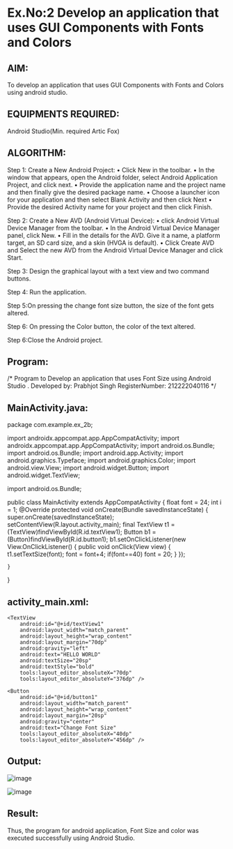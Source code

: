 # Ex.No:2 Develop an application that uses GUI Components with Fonts and Colors


## AIM:
To develop an application that uses GUI Components with Fonts and Colors using android studio.

## EQUIPMENTS REQUIRED:

Android Studio(Min. required Artic Fox)


## ALGORITHM:

Step 1: Create a New Android Project: • Click New in the toolbar. • In the window that appears, open the Android folder, select Android Application Project, and click next. • Provide the application name and the project name and then finally give the desired package name. • Choose a launcher icon for your application and then select Blank Activity and then click Next • Provide the desired Activity name for your project and then click Finish.

Step 2: Create a New AVD (Android Virtual Device): • click Android Virtual Device Manager from the toolbar. • In the Android Virtual Device Manager panel, click New. • Fill in the details for the AVD. Give it a name, a platform target, an SD card size, and a skin (HVGA is default). • Click Create AVD and Select the new AVD from the Android Virtual Device Manager and click Start.

Step 3: Design the graphical layout with a text view and two command buttons.

Step 4: Run the application.

Step 5:On pressing the change font size button, the size of the font gets altered.

Step 6: On pressing the Color button, the color of the text altered.

Step 6:Close the Android project.
 

## Program:
 
/*
Program to Develop an application that uses Font Size using Android Studio .
Developed by: Prabhjot Singh
RegisterNumber: 212222040116
*/


## MainActivity.java:

package com.example.ex_2b;

import androidx.appcompat.app.AppCompatActivity;
import androidx.appcompat.app.AppCompatActivity;
import android.os.Bundle;
import android.os.Bundle;
import android.app.Activity;
import android.graphics.Typeface;
import android.graphics.Color;
import android.view.View;
import android.widget.Button;
import android.widget.TextView;

import android.os.Bundle;


public class MainActivity extends AppCompatActivity {
    float font = 24;
    int i = 1;
    @Override
    protected void onCreate(Bundle savedInstanceState) {
        super.onCreate(savedInstanceState);
        setContentView(R.layout.activity_main);
        final TextView t1 = (TextView)findViewById(R.id.textView1);
        Button b1 = (Button)findViewById(R.id.button1);
        b1.setOnClickListener(new View.OnClickListener()    {
            public void onClick(View view) {
                t1.setTextSize(font);
                font = font+4;
                if(font==40)
                    font = 20;
            }
        });

    }
}






## activity_main.xml:


<?xml version="1.0" encoding="utf-8"?>
<RelativeLayout xmlns:android="http://schemas.android.com/apk/res/android"
    xmlns:tools="http://schemas.android.com/tools"
    android:layout_width="match_parent"
    android:layout_height="match_parent"
    tools:context=".MainActivity">


    <TextView
        android:id="@+id/textView1"
        android:layout_width="match_parent"
        android:layout_height="wrap_content"
        android:layout_margin="70dp"
        android:gravity="left"
        android:text="HELLO WORLD"
        android:textSize="20sp"
        android:textStyle="bold"
        tools:layout_editor_absoluteX="70dp"
        tools:layout_editor_absoluteY="376dp" />

    <Button
        android:id="@+id/button1"
        android:layout_width="match_parent"
        android:layout_height="wrap_content"
        android:layout_margin="20sp"
        android:gravity="center"
        android:text="Change Font Size"
        tools:layout_editor_absoluteX="40dp"
        tools:layout_editor_absoluteY="456dp" />
</RelativeLayout>



## Output:

![image](https://github.com/user-attachments/assets/019ddb30-6bad-4d29-840e-30a7401a5b76)

![image](https://github.com/user-attachments/assets/a2bb1340-393e-4850-882c-e906ba291c78)







## Result:
Thus, the program for android application, Font Size and color was executed successfully using Android Studio.
